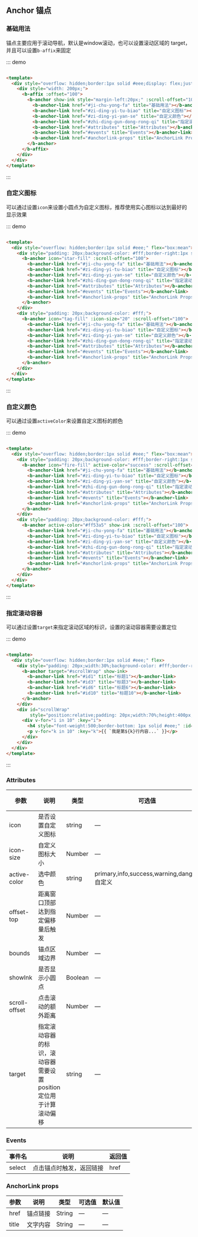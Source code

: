## Anchor 锚点

<div class="global-anchor">
  <b-anchor :scroll-offset="100">
    <b-anchor-link href="#ji-chu-yong-fa" title="基础用法"></b-anchor-link>
    <b-anchor-link href="#zi-ding-yi-tu-biao" title="自定义图标"></b-anchor-link>
    <b-anchor-link href="#zi-ding-yi-yan-se" title="自定义颜色"></b-anchor-link>
    <b-anchor-link href="#zhi-ding-gun-dong-rong-qi" title="指定滚动容器"></b-anchor-link>
    <b-anchor-link href="#attributes" title="Attributes"></b-anchor-link>
    <b-anchor-link href="#events" title="Events"></b-anchor-link>
    <b-anchor-link href="#anchorlink-props" title="AnchorLink Props"></b-anchor-link>
  </b-anchor>
</div>

### 基础用法

锚点主要应用于滚动导航，默认是window滚动，也可以设置滚动区域的 target，并且可以设置`b-affix`来固定

::: demo

```html

<template>
  <div style="overflow: hidden;border:1px solid #eee;display: flex;justify-content: flex-end;">
    <div style="width: 200px;">
      <b-affix :offset="100">
        <b-anchor show-ink style="margin-left:20px;" :scroll-offset="100">
          <b-anchor-link href="#ji-chu-yong-fa" title="基础用法"></b-anchor-link>
          <b-anchor-link href="#zi-ding-yi-tu-biao" title="自定义图标"></b-anchor-link>
          <b-anchor-link href="#zi-ding-yi-yan-se" title="自定义颜色"></b-anchor-link>
          <b-anchor-link href="#zhi-ding-gun-dong-rong-qi" title="指定滚动容器"></b-anchor-link>
          <b-anchor-link href="#attributes" title="Attributes"></b-anchor-link>
          <b-anchor-link href="#events" title="Events"></b-anchor-link>
          <b-anchor-link href="#anchorlink-props" title="AnchorLink Props"></b-anchor-link>
        </b-anchor>
      </b-affix>
    </div>
  </div>
</template>
```

:::

### 自定义图标

可以通过设置`icon`来设置小圆点为自定义图标，推荐使用实心图标以达到最好的显示效果

::: demo

```html

<template>
  <div style="overflow: hidden;border:1px solid #eee;" flex="box:mean">
    <div style="padding: 20px;background-color: #fff;border-right:1px solid #eee;">
      <b-anchor icon="star-fill" :scroll-offset="100">
        <b-anchor-link href="#ji-chu-yong-fa" title="基础用法"></b-anchor-link>
        <b-anchor-link href="#zi-ding-yi-tu-biao" title="自定义图标"></b-anchor-link>
        <b-anchor-link href="#zi-ding-yi-yan-se" title="自定义颜色"></b-anchor-link>
        <b-anchor-link href="#zhi-ding-gun-dong-rong-qi" title="指定滚动容器"></b-anchor-link>
        <b-anchor-link href="#attributes" title="Attributes"></b-anchor-link>
        <b-anchor-link href="#events" title="Events"></b-anchor-link>
        <b-anchor-link href="#anchorlink-props" title="AnchorLink Props"></b-anchor-link>
      </b-anchor>
    </div>
    <div style="padding: 20px;background-color: #fff;">
      <b-anchor icon="tag-fill" :icon-size="20" :scroll-offset="100">
        <b-anchor-link href="#ji-chu-yong-fa" title="基础用法"></b-anchor-link>
        <b-anchor-link href="#zi-ding-yi-tu-biao" title="自定义图标"></b-anchor-link>
        <b-anchor-link href="#zi-ding-yi-yan-se" title="自定义颜色"></b-anchor-link>
        <b-anchor-link href="#zhi-ding-gun-dong-rong-qi" title="指定滚动容器"></b-anchor-link>
        <b-anchor-link href="#attributes" title="Attributes"></b-anchor-link>
        <b-anchor-link href="#events" title="Events"></b-anchor-link>
        <b-anchor-link href="#anchorlink-props" title="AnchorLink Props"></b-anchor-link>
      </b-anchor>
    </div>
  </div>
</template>
```

:::

### 自定义颜色

可以通过设置`activeColor`来设置自定义图标的颜色

::: demo

```html

<template>
  <div style="overflow: hidden;border:1px solid #eee;" flex="box:mean">
    <div style="padding: 20px;background-color: #fff;border-right:1px solid #eee;">
      <b-anchor icon="fire-fill" active-color="success" :scroll-offset="100">
        <b-anchor-link href="#ji-chu-yong-fa" title="基础用法"></b-anchor-link>
        <b-anchor-link href="#zi-ding-yi-tu-biao" title="自定义图标"></b-anchor-link>
        <b-anchor-link href="#zi-ding-yi-yan-se" title="自定义颜色"></b-anchor-link>
        <b-anchor-link href="#zhi-ding-gun-dong-rong-qi" title="指定滚动容器"></b-anchor-link>
        <b-anchor-link href="#attributes" title="Attributes"></b-anchor-link>
        <b-anchor-link href="#events" title="Events"></b-anchor-link>
        <b-anchor-link href="#anchorlink-props" title="AnchorLink Props"></b-anchor-link>
      </b-anchor>
    </div>
    <div style="padding: 20px;background-color: #fff;">
      <b-anchor active-color="#ff53a5" show-ink :scroll-offset="100">
        <b-anchor-link href="#ji-chu-yong-fa" title="基础用法"></b-anchor-link>
        <b-anchor-link href="#zi-ding-yi-tu-biao" title="自定义图标"></b-anchor-link>
        <b-anchor-link href="#zi-ding-yi-yan-se" title="自定义颜色"></b-anchor-link>
        <b-anchor-link href="#zhi-ding-gun-dong-rong-qi" title="指定滚动容器"></b-anchor-link>
        <b-anchor-link href="#attributes" title="Attributes"></b-anchor-link>
        <b-anchor-link href="#events" title="Events"></b-anchor-link>
        <b-anchor-link href="#anchorlink-props" title="AnchorLink Props"></b-anchor-link>
      </b-anchor>
    </div>
  </div>
</template>
```

:::

### 指定滚动容器

可以通过设置`target`来指定滚动区域的标识，设置的滚动容器需要设置定位

::: demo

```html

<template>
  <div style="overflow: hidden;border:1px solid #eee;" flex>
    <div style="padding: 20px;width:30%;background-color: #fff;border-right:1px solid #eee;">
      <b-anchor target="#scrollWrap" show-ink>
        <b-anchor-link href="#id1" title="标题1"></b-anchor-link>
        <b-anchor-link href="#id3" title="标题3"></b-anchor-link>
        <b-anchor-link href="#id6" title="标题6"></b-anchor-link>
        <b-anchor-link href="#id10" title="标题10"></b-anchor-link>
      </b-anchor>
    </div>
    <div id="scrollWrap"
         style="position:relative;padding: 20px;width:70%;height:400px;overflow:auto;background-color: #fff;">
      <div v-for="i in 10" :key="i">
        <h4 style="font-weight:500;border-bottom: 1px solid #eee;" :id="`id${i}`">标题{{i}}</h4>
        <p v-for="k in 10" :key="k">{{ `我是第${k}行内容...` }}</p>
      </div>
    </div>
  </div>
</template>
```

:::

### Attributes

| 参数      | 说明    | 类型      | 可选值       | 默认值   |
|---------- |-------- |---------- |-------------  |-------- |
| icon     | 是否设置自定义图标   | string  |  —   |   —   |
| icon-size     | 自定义图标大小   | Number  |  —   |   —   |
| active-color    | 选中颜色   | string  |  primary,info,success,warning,danger,自定义   |   —   |
| offset-top     | 距离窗口顶部达到指定偏移量后触发   | Number  |  —   | 0 |
| bounds     | 锚点区域边界   | Number  |  —   | 5 |
| showInk     | 是否显示小圆点   | Boolean      |  —   | false |
| scroll-offset     | 点击滚动的额外距离   | Number  |  —   | 0 |
| target     | 指定滚动容器的标识，滚动容器需要设置position定位用于计算滚动偏移   | string  |  —   |  —  |

### Events

| 事件名      | 说明    | 返回值      |
|---------- |-------- |---------- |
| select    | 点击锚点时触发，返回链接   | href  |

### AnchorLink props

| 参数      | 说明    | 类型      | 可选值       | 默认值   |
|---------- |-------- |---------- |-------------  |-------- |
| href     | 锚点链接   | String  |  —   |  — |
| title     | 文字内容   | String  |  —   |  — |
